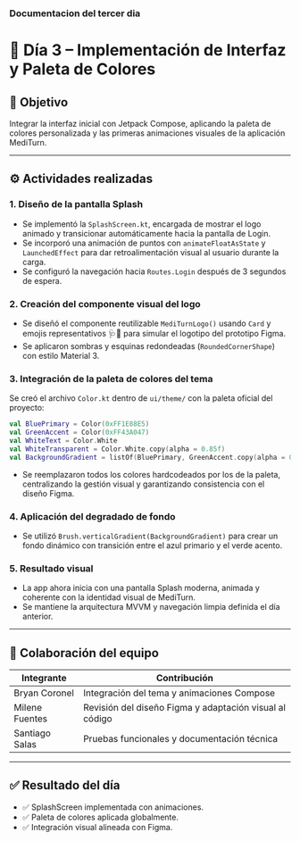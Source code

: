 ### Documentacion del tercer dia

# 📘 Día 3 – Implementación de Interfaz y Paleta de Colores

## 🎯 Objetivo

Integrar la interfaz inicial con Jetpack Compose, aplicando la paleta de colores personalizada y las primeras animaciones visuales de la aplicación MediTurn.

---

## ⚙ Actividades realizadas

### 1. Diseño de la pantalla Splash

- Se implementó la `SplashScreen.kt`, encargada de mostrar el logo animado y transicionar automáticamente hacia la pantalla de Login.
- Se incorporó una animación de puntos con `animateFloatAsState` y `LaunchedEffect` para dar retroalimentación visual al usuario durante la carga.
- Se configuró la navegación hacia `Routes.Login` después de 3 segundos de espera.

### 2. Creación del componente visual del logo

- Se diseñó el componente reutilizable `MediTurnLogo()` usando `Card` y emojis representativos 🩺💚 para simular el logotipo del prototipo Figma.
- Se aplicaron sombras y esquinas redondeadas (`RoundedCornerShape`) con estilo Material 3.

### 3. Integración de la paleta de colores del tema

Se creó el archivo `Color.kt` dentro de `ui/theme/` con la paleta oficial del proyecto:

```kotlin
val BluePrimary = Color(0xFF1E88E5)
val GreenAccent = Color(0xFF43A047)
val WhiteText = Color.White
val WhiteTransparent = Color.White.copy(alpha = 0.85f)
val BackgroundGradient = listOf(BluePrimary, GreenAccent.copy(alpha = 0.8f))
```

- Se reemplazaron todos los colores hardcodeados por los de la paleta, centralizando la gestión visual y garantizando consistencia con el diseño Figma.

### 4. Aplicación del degradado de fondo

- Se utilizó `Brush.verticalGradient(BackgroundGradient)` para crear un fondo dinámico con transición entre el azul primario y el verde acento.

### 5. Resultado visual

- La app ahora inicia con una pantalla Splash moderna, animada y coherente con la identidad visual de MediTurn.
- Se mantiene la arquitectura MVVM y navegación limpia definida el día anterior.

---

## 👥 Colaboración del equipo

| Integrante      | Contribución                                          |
|-----------------|-------------------------------------------------------|
| Bryan Coronel   | Integración del tema y animaciones Compose            |
| Milene Fuentes  | Revisión del diseño Figma y adaptación visual al código |
| Santiago Salas  | Pruebas funcionales y documentación técnica           |

---

## ✅ Resultado del día

- ✅ SplashScreen implementada con animaciones.
- ✅ Paleta de colores aplicada globalmente.
- ✅ Integración visual alineada con Figma.
